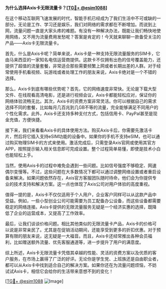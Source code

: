 **为什么选择Axis卡无限流量卡？[[TG💪+ @esim1088](https://t.me/s/esim1088)]**

在这个移动互联网飞速发展的时代，智能手机已经成为了我们生活中不可或缺的一部分。无论是工作、学习还是娱乐，我们对网络的需求都在不断增加。而说到上网，流量问题一直是大家头疼的难题。有没有一种解决办法，既能让我们畅快地使用网络，又不用为流量费用发愁呢？答案是肯定的！今天就来聊聊一款备受关注的产品——Axis卡无限流量卡。

首先，什么是Axis卡呢？简单来说，Axis卡是一种支持无限流量服务的SIM卡，它由马来西亚的一家知名电信运营商提供。这款卡不仅拥有出色的信号覆盖能力，还提供了超值的流量套餐，非常适合那些需要频繁上网或者长期出差的人群。对于经常使用手机看视频、玩游戏或者处理工作的朋友来说，Axis卡绝对是一个不错的选择。

那么，Axis卡到底有哪些优势呢？首先，它的网络速度非常快。无论是下载大型文件、在线观看高清电影，还是进行视频会议，Axis卡都能轻松应对，保证你的网络体验流畅无比。其次，Axis卡的资费方案非常灵活。你可以根据自己的需求选择不同的套餐，比如每月几百兆到几GB不等的流量，完全能够满足不同用户的个性化需求。此外，Axis卡还支持多种支付方式，包括信用卡、PayPal甚至是现金充值，方便快捷。

接下来，我们来看看Axis卡的具体使用方法。购买Axis卡后，你需要先激活卡片，然后将它插入支持eSIM功能的设备中。如果你的手机不支持eSIM，也可以通过购买物理SIM卡的方式来使用。激活完成后，只需登录Axis官网或使用其官方APP，按照提示输入相关信息即可完成设置。整个过程简单易懂，即使是技术小白也能轻松上手。

当然，使用Axis卡的过程中难免会遇到一些问题。比如信号强度不够稳定、网速偶尔变慢等。不过，这些问题在大多数情况下都可以通过调整网络设置或者重启设备来解决。如果问题依然存在，Axis官方客服团队随时待命，他们会为你提供专业的技术支持和解决方案。这一点也体现了Axis公司对用户体验的高度重视。

值得一提的是，Axis卡不仅仅适用于个人用户，企业客户同样可以从这款产品中受益。例如，一些小型创业公司可能需要为员工配备办公设备，而这些设备都需要稳定的网络连接。Axis卡提供的无限流量服务无疑是一个经济实惠的选择，既降低了企业的运营成本，又提高了工作效率。

最后，让我们谈谈价格问题。相比其他类似的无限流量卡产品，Axis卡的价格可以说是非常亲民了。尤其是在促销活动期间，还能享受到更多的折扣优惠。对于预算有限的朋友来说，这无疑是一大福音。而且，Axis卡还经常推出各种会员福利，比如赠送额外流量、优先客服通道等，进一步提升了用户的满意度。

综上所述，Axis卡无限流量卡凭借其卓越的性能、灵活的资费方案以及优质的客户服务，在市场上赢得了广泛的好评。无论你是学生党、上班族还是自由职业者，都可以从Axis卡中找到适合自己的解决方案。如果你还在为流量问题烦恼，不妨试试Axis卡，相信它会给你的生活带来意想不到的变化！

[[TG💪+ @esim1088](https://t.me/s/esim1088) ![Image](https://i.postimg.cc/4NQfJmqS/Snipaste-2025-05-13-00-14-12.png)]